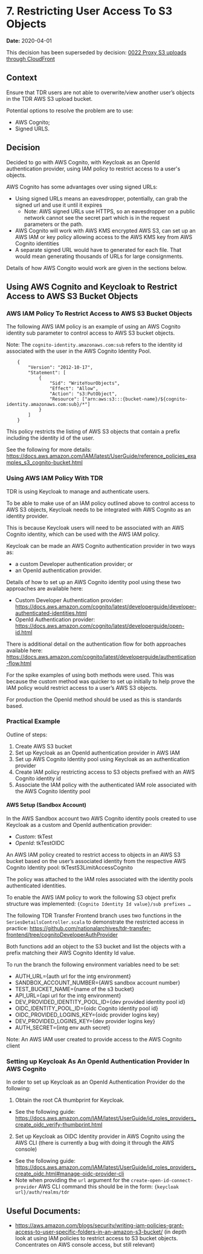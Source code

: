 # 7. Restricting User Access To S3 Objects

**Date:** 2020-04-01

This decision has been superseded by decision: [0022 Proxy S3 uploads through CloudFront](0022-cloudfront-upload-proxy.md)

## Context

Ensure that TDR users are not able to overwrite/view another user’s objects in the TDR AWS S3 upload bucket.

Potential options to resolve the problem are to use:
* AWS Cognito;
* Signed URLS.

## Decision

Decided to go with AWS Cognito, with Keycloak as an OpenId authentication provider, using IAM policy to restrict access to a user's objects.

AWS Cognito has some advantages over using signed URLs:
* Using signed URLs means an eavesdropper, potentially, can grab the signed url and use it until it expires
  * Note: AWS signed URLs use HTTPS, so an eavesdropper on a public network cannot see the secret part which is in the request parameters or the path.
* AWS Cognito will work with AWS KMS encrypted AWS S3, can set up an AWS IAM or key policy allowing access to the AWS KMS key from AWS Cognito identities
* A separate signed URL would have to generated for each file. That would mean generating thousands of URLs for large consignments.

Details of how AWS Congito would work are given in the sections below.

## Using AWS Cognito and Keycloak to Restrict Access to AWS S3 Bucket Objects

### AWS IAM Policy To Restrict Access to AWS S3 Bucket Objects

The following AWS IAM policy is an example of using an AWS Cognito identity sub parameter to control access to AWS S3 bucket objects.

Note: The `cognito-identity.amazonaws.com:sub` refers to the identity id associated with the user in the AWS Cognito Identity Pool.

```
    {
        "Version": "2012-10-17",
        "Statement": [
            {
                "Sid": "WriteYourObjects",
                "Effect": "Allow",
                "Action": "s3:PutObject",
                "Resource": ["arn:aws:s3:::{bucket-name}/${cognito-identity.amazonaws.com:sub}/*"]                
            }
        ]
    }
```

This policy restricts the listing of AWS S3 objects that contain a prefix including the identity id of the user.

See the following for more details: https://docs.aws.amazon.com/IAM/latest/UserGuide/reference_policies_examples_s3_cognito-bucket.html

### Using AWS IAM Policy With TDR

TDR is using Keycloak to manage and authenticate users.

To be able to make use of an IAM policy outlined above to control access to AWS S3 objects, Keycloak needs to be integrated with AWS Cognito as an identity provider.

This is because Keycloak users will need to be associated with an AWS Cognito identity, which can be used with the AWS IAM policy.

Keycloak can be made an AWS Cognito authentication provider in two ways as:
* a custom Developer authentication provider; or
* an OpenId authentication provider.

Details of how to set up an AWS Cognito identity pool using these two approaches are available here:
* Custom Developer Authentication provider: https://docs.aws.amazon.com/cognito/latest/developerguide/developer-authenticated-identities.html
* OpenId Authentication provider: https://docs.aws.amazon.com/cognito/latest/developerguide/open-id.html

There is additional detail on the authentication flow for both approaches available here: https://docs.aws.amazon.com/cognito/latest/developerguide/authentication-flow.html

For the spike examples of using both methods were used. This was because the custom method was quicker to set up initially to help prove the IAM policy would restrict access to a user’s AWS S3 objects.

For production the OpenId method should be used as this is standards based.

### Practical Example

Outline of steps:
1. Create AWS S3 bucket
2. Set up Keycloak as an OpenId authentication provider in AWS IAM
3. Set up AWS Cognito Identity pool using Keycloak as an authentication provider
4. Create IAM policy restricting access to S3 objects prefixed with an AWS Cognito identity id
5. Associate the IAM policy with the authenticated IAM role associated with the AWS Cognito Identity pool

#### AWS Setup (Sandbox Account)

In the AWS Sandbox account two AWS Cognito identity pools created to use Keycloak as a custom and OpenId authentication provider:
* *Custom*: tkTest
* *OpenId*: tkTestOIDC

An AWS IAM policy created to restrict access to objects in an AWS S3 bucket based on the user’s associated identity from the respective AWS Cognito Identity pool: tkTestS3LimitAccessCognito

The policy was attached to the IAM roles associated with the identity pools authenticated identities.

To enable the AWS IAM policy to work the following S3 object prefix structure was implemented: `{Cognito Identity Id value}/sub prefixes …`

The following TDR Transfer Frontend branch uses two functions in the `SeriesDetailsController.scala` to demonstrate the restricted access in practice: https://github.com/nationalarchives/tdr-transfer-frontend/tree/cognitoDeveloperAuthProvider

Both functions add an object to the S3 bucket and list the objects with a prefix matching their AWS Cognito Identity Id value.

To run the branch the following environment variables need to be set:
* AUTH_URL={auth url for the intg environment}
* SANDBOX_ACCOUNT_NUMBER={AWS sandbox account number}
* TEST_BUCKET_NAME={name of the s3 bucket}
* API_URL={api url for the intg environment}
* DEV_PROVIDED_IDENTITY_POOL_ID={dev provided identity pool id}
* OIDC_IDENTITY_POOL_ID={oidc Cognito identity pool id}
* OIDC_PROVIDED_LOGINS_KEY={oidc provider logins key}
* DEV_PROVIDED_LOGINS_KEY={dev provider logins key}
* AUTH_SECRET={intg env auth secret}

Note: An AWS IAM user created to provide access to the AWS Cognito client

### Setting up Keycloak As An OpenId Authentication Provider In AWS Cognito

In order to set up Keycloak as an OpenId Authentication Provider do the following:
1. Obtain the root CA thumbprint for Keycloak.
* See the following guide: https://docs.aws.amazon.com/IAM/latest/UserGuide/id_roles_providers_create_oidc_verify-thumbprint.html
2. Set up Keycloak as OIDC Identity provider in AWS Cognito using the AWS CLI (there is currently a bug with doing it through the AWS console)
* See the following guide: https://docs.aws.amazon.com/IAM/latest/UserGuide/id_roles_providers_create_oidc.html#manage-oidc-provider-cli
* Note when providing the `url` argument for the `create-open-id-connect-provider` AWS CLI command this should be in the form: `{keycloak url}/auth/realms/tdr`

## Useful Documents:
* https://aws.amazon.com/blogs/security/writing-iam-policies-grant-access-to-user-specific-folders-in-an-amazon-s3-bucket/ (in depth look at using IAM policies to restrict access to S3 bucket objects. Concentrates on AWS console access, but still relevant)
